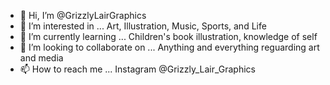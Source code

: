 - 👋 Hi, I’m @GrizzlyLairGraphics
- 👀 I’m interested in ... Art, Illustration, Music, Sports, and Life
- 🌱 I’m currently learning ... Children's book illustration, knowledge of self
- 💞️ I’m looking to collaborate on ... Anything and everything reguarding art and media
- 📫 How to reach me ... Instagram @Grizzly_Lair_Graphics

<!---
GrizzlyLairGraphics/GrizzlyLairGraphics is a ✨ special ✨ repository because its `README.md` (this file) appears on your GitHub profile.
You can click the Preview link to take a look at your changes.
--->
